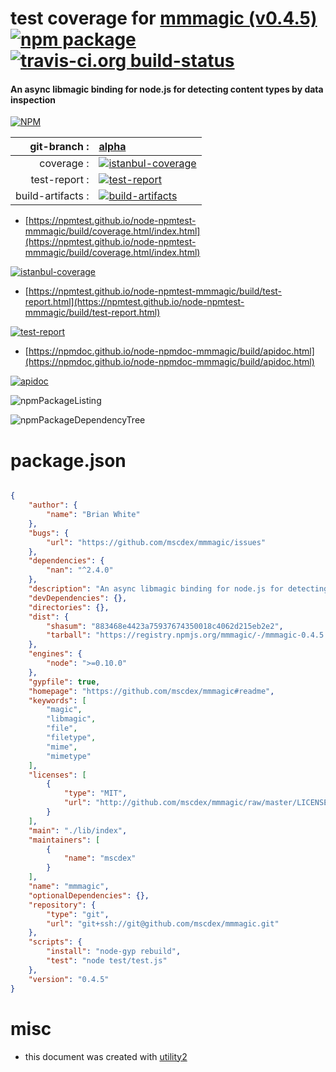 # test coverage for  [mmmagic (v0.4.5)](https://github.com/mscdex/mmmagic#readme)  [![npm package](https://img.shields.io/npm/v/npmtest-mmmagic.svg?style=flat-square)](https://www.npmjs.org/package/npmtest-mmmagic) [![travis-ci.org build-status](https://api.travis-ci.org/npmtest/node-npmtest-mmmagic.svg)](https://travis-ci.org/npmtest/node-npmtest-mmmagic)
#### An async libmagic binding for node.js for detecting content types by data inspection

[![NPM](https://nodei.co/npm/mmmagic.png?downloads=true&downloadRank=true&stars=true)](https://www.npmjs.com/package/mmmagic)

| git-branch : | [alpha](https://github.com/npmtest/node-npmtest-mmmagic/tree/alpha)|
|--:|:--|
| coverage : | [![istanbul-coverage](https://npmtest.github.io/node-npmtest-mmmagic/build/coverage.badge.svg)](https://npmtest.github.io/node-npmtest-mmmagic/build/coverage.html/index.html)|
| test-report : | [![test-report](https://npmtest.github.io/node-npmtest-mmmagic/build/test-report.badge.svg)](https://npmtest.github.io/node-npmtest-mmmagic/build/test-report.html)|
| build-artifacts : | [![build-artifacts](https://npmtest.github.io/node-npmtest-mmmagic/glyphicons_144_folder_open.png)](https://github.com/npmtest/node-npmtest-mmmagic/tree/gh-pages/build)|

- [https://npmtest.github.io/node-npmtest-mmmagic/build/coverage.html/index.html](https://npmtest.github.io/node-npmtest-mmmagic/build/coverage.html/index.html)

[![istanbul-coverage](https://npmtest.github.io/node-npmtest-mmmagic/build/screenCapture.buildCi.browser.%252Ftmp%252Fbuild%252Fcoverage.lib.html.png)](https://npmtest.github.io/node-npmtest-mmmagic/build/coverage.html/index.html)

- [https://npmtest.github.io/node-npmtest-mmmagic/build/test-report.html](https://npmtest.github.io/node-npmtest-mmmagic/build/test-report.html)

[![test-report](https://npmtest.github.io/node-npmtest-mmmagic/build/screenCapture.buildCi.browser.%252Ftmp%252Fbuild%252Ftest-report.html.png)](https://npmtest.github.io/node-npmtest-mmmagic/build/test-report.html)

- [https://npmdoc.github.io/node-npmdoc-mmmagic/build/apidoc.html](https://npmdoc.github.io/node-npmdoc-mmmagic/build/apidoc.html)

[![apidoc](https://npmdoc.github.io/node-npmdoc-mmmagic/build/screenCapture.buildCi.browser.%252Ftmp%252Fbuild%252Fapidoc.html.png)](https://npmdoc.github.io/node-npmdoc-mmmagic/build/apidoc.html)

![npmPackageListing](https://npmtest.github.io/node-npmtest-mmmagic/build/screenCapture.npmPackageListing.svg)

![npmPackageDependencyTree](https://npmtest.github.io/node-npmtest-mmmagic/build/screenCapture.npmPackageDependencyTree.svg)



# package.json

```json

{
    "author": {
        "name": "Brian White"
    },
    "bugs": {
        "url": "https://github.com/mscdex/mmmagic/issues"
    },
    "dependencies": {
        "nan": "^2.4.0"
    },
    "description": "An async libmagic binding for node.js for detecting content types by data inspection",
    "devDependencies": {},
    "directories": {},
    "dist": {
        "shasum": "883468e4423a75937674350018c4062d215eb2e2",
        "tarball": "https://registry.npmjs.org/mmmagic/-/mmmagic-0.4.5.tgz"
    },
    "engines": {
        "node": ">=0.10.0"
    },
    "gypfile": true,
    "homepage": "https://github.com/mscdex/mmmagic#readme",
    "keywords": [
        "magic",
        "libmagic",
        "file",
        "filetype",
        "mime",
        "mimetype"
    ],
    "licenses": [
        {
            "type": "MIT",
            "url": "http://github.com/mscdex/mmmagic/raw/master/LICENSE"
        }
    ],
    "main": "./lib/index",
    "maintainers": [
        {
            "name": "mscdex"
        }
    ],
    "name": "mmmagic",
    "optionalDependencies": {},
    "repository": {
        "type": "git",
        "url": "git+ssh://git@github.com/mscdex/mmmagic.git"
    },
    "scripts": {
        "install": "node-gyp rebuild",
        "test": "node test/test.js"
    },
    "version": "0.4.5"
}
```



# misc
- this document was created with [utility2](https://github.com/kaizhu256/node-utility2)
